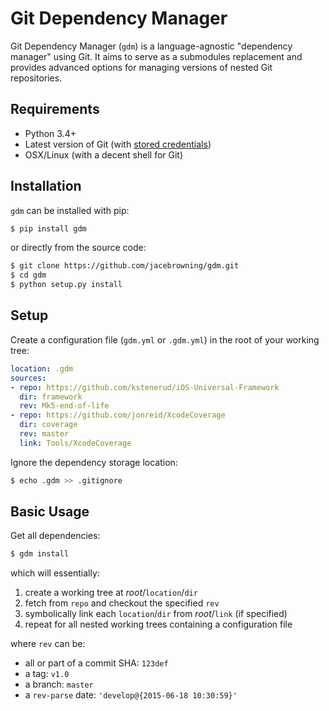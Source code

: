 # Git Dependency Manager

Git Dependency Manager (`gdm`) is a language-agnostic "dependency manager" using Git. It aims to serve as a submodules replacement and provides advanced options for managing versions of nested Git repositories.

## Requirements

* Python 3.4+
* Latest version of Git (with [stored credentials](setup/git/#stored-credentials))
* OSX/Linux (with a decent shell for Git)

## Installation

`gdm` can be installed with pip:

```sh
$ pip install gdm
```

or directly from the source code:

```sh
$ git clone https://github.com/jacebrowning/gdm.git
$ cd gdm
$ python setup.py install
```

## Setup

Create a configuration file (`gdm.yml` or `.gdm.yml`) in the root of your working tree:

```yaml
location: .gdm
sources:
- repo: https://github.com/kstenerud/iOS-Universal-Framework
  dir: framework
  rev: Mk5-end-of-life
- repo: https://github.com/jonreid/XcodeCoverage
  dir: coverage
  rev: master
  link: Tools/XcodeCoverage
```

Ignore the dependency storage location:

```sh
$ echo .gdm >> .gitignore
```

Basic Usage
-----------

Get all dependencies:

```sh
$ gdm install
```

which will essentially:

1. create a working tree at _root_/`location`/`dir`
2. fetch from `repo` and checkout the specified `rev`
3. symbolically link each `location`/`dir` from _root_/`link` (if specified)
4. repeat for all nested working trees containing a configuration file

where `rev` can be:

* all or part of a commit SHA: `123def`
* a tag: `v1.0`
* a branch: `master`
* a `rev-parse` date: `'develop@{2015-06-18 10:30:59}'`
